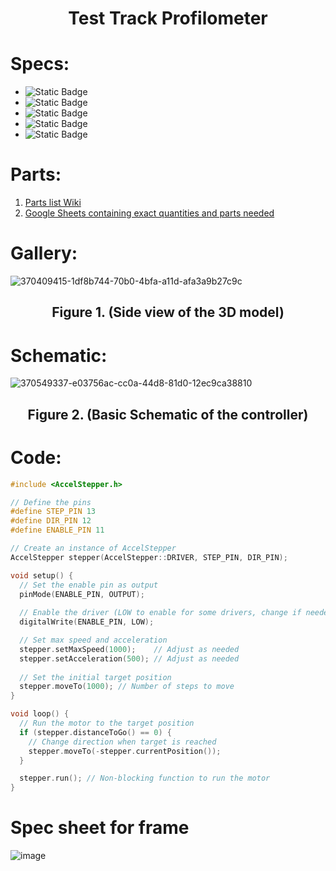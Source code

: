 # <div align = "Center" > Test Track Profilometer
</div>

# Specs:
- ![Static Badge](https://img.shields.io/badge/Language-C-blue)
- ![Static Badge](https://img.shields.io/badge/Tech-LiDAR-red)
- ![Static Badge](https://img.shields.io/badge/Precision-Submilimeter-green)
- ![Static Badge](https://img.shields.io/badge/Accuracy-Submilimeter-green)
- ![Static Badge](https://img.shields.io/badge/Repeatibility-Submilimeter-green)

# Parts:
1. [Parts list Wiki](https://docs.google.com/document/d/1qKMDZtSdquMjX08xfJKCa0uS36UHgNZ3eyHph81zQOM/edit)
2. [Google Sheets containing exact quantities and parts needed](https://docs.google.com/spreadsheets/d/1ZoPqY9_Fw6rnbfQ8UKPL65L5WncEJa40W8i2KiA_dJQ/edit?gid=0#gid=0)

# Gallery:

![370409415-1df8b744-70b0-4bfa-a11d-afa3a9b27c9c](https://github.com/user-attachments/assets/2b34529f-097a-49ef-b5af-636d91c5e30e)
## <div align = "Center" > Figure 1. (Side view of the 3D model)
</div>

# Schematic:

![370549337-e03756ac-cc0a-44d8-81d0-12ec9ca38810](https://github.com/user-attachments/assets/c86bd222-eb04-4c2a-aee0-ba2ea33dbb47)
## <div align = "Center" > Figure 2. (Basic Schematic of the controller)
</div>

# Code:

```cpp
#include <AccelStepper.h>

// Define the pins
#define STEP_PIN 13
#define DIR_PIN 12
#define ENABLE_PIN 11

// Create an instance of AccelStepper
AccelStepper stepper(AccelStepper::DRIVER, STEP_PIN, DIR_PIN);

void setup() {
  // Set the enable pin as output
  pinMode(ENABLE_PIN, OUTPUT);
  
  // Enable the driver (LOW to enable for some drivers, change if needed)
  digitalWrite(ENABLE_PIN, LOW);

  // Set max speed and acceleration
  stepper.setMaxSpeed(1000);    // Adjust as needed
  stepper.setAcceleration(500); // Adjust as needed
  
  // Set the initial target position
  stepper.moveTo(1000); // Number of steps to move
}

void loop() {
  // Run the motor to the target position
  if (stepper.distanceToGo() == 0) {
    // Change direction when target is reached
    stepper.moveTo(-stepper.currentPosition());
  }

  stepper.run(); // Non-blocking function to run the motor
}
```
# Spec sheet for frame
![image](https://github.com/user-attachments/assets/1d78618b-e48f-44f0-9139-ca29d3cbe0ff)


